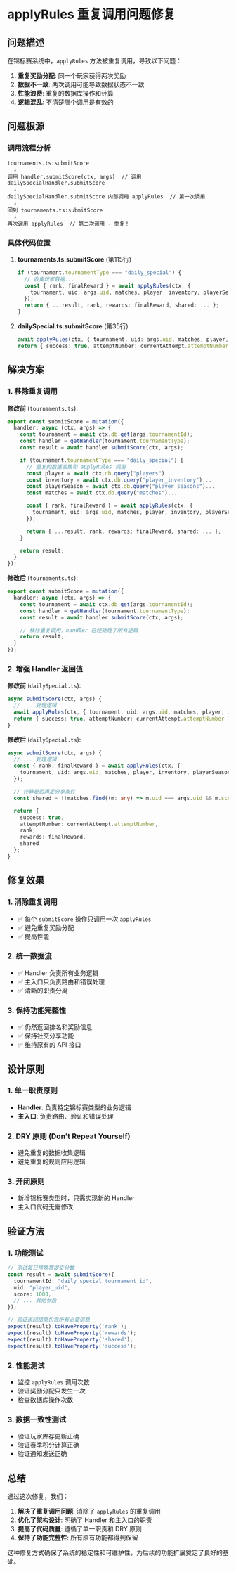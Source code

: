 # applyRules 重复调用问题修复

## 问题描述

在锦标赛系统中，`applyRules` 方法被重复调用，导致以下问题：

1. **重复奖励分配**: 同一个玩家获得两次奖励
2. **数据不一致**: 两次调用可能导致数据状态不一致
3. **性能浪费**: 重复的数据库操作和计算
4. **逻辑混乱**: 不清楚哪个调用是有效的

## 问题根源

### 调用流程分析

```
tournaments.ts:submitScore 
  ↓
调用 handler.submitScore(ctx, args)  // 调用 dailySpecialHandler.submitScore
  ↓
dailySpecialHandler.submitScore 内部调用 applyRules  // 第一次调用
  ↓
回到 tournaments.ts:submitScore
  ↓
再次调用 applyRules  // 第二次调用 - 重复！
```

### 具体代码位置

1. **tournaments.ts:submitScore** (第115行)
   ```typescript
   if (tournament.tournamentType === "daily_special") {
     // 收集玩家数据...
     const { rank, finalReward } = await applyRules(ctx, {
       tournament, uid: args.uid, matches, player, inventory, playerSeason,
     });
     return { ...result, rank, rewards: finalReward, shared: ... };
   }
   ```

2. **dailySpecial.ts:submitScore** (第35行)
   ```typescript
   await applyRules(ctx, { tournament, uid: args.uid, matches, player, inventory, playerSeason });
   return { success: true, attemptNumber: currentAttempt.attemptNumber };
   ```

## 解决方案

### 1. 移除重复调用

**修改前** (`tournaments.ts`):
```typescript
export const submitScore = mutation({
  handler: async (ctx, args) => {
    const tournament = await ctx.db.get(args.tournamentId);
    const handler = getHandler(tournament.tournamentType);
    const result = await handler.submitScore(ctx, args);

    if (tournament.tournamentType === "daily_special") {
      // 重复的数据收集和 applyRules 调用
      const player = await ctx.db.query("players")...
      const inventory = await ctx.db.query("player_inventory")...
      const playerSeason = await ctx.db.query("player_seasons")...
      const matches = await ctx.db.query("matches")...

      const { rank, finalReward } = await applyRules(ctx, {
        tournament, uid: args.uid, matches, player, inventory, playerSeason,
      });

      return { ...result, rank, rewards: finalReward, shared: ... };
    }

    return result;
  }
});
```

**修改后** (`tournaments.ts`):
```typescript
export const submitScore = mutation({
  handler: async (ctx, args) => {
    const tournament = await ctx.db.get(args.tournamentId);
    const handler = getHandler(tournament.tournamentType);
    const result = await handler.submitScore(ctx, args);

    // 移除重复调用，handler 已经处理了所有逻辑
    return result;
  }
});
```

### 2. 增强 Handler 返回值

**修改前** (`dailySpecial.ts`):
```typescript
async submitScore(ctx, args) {
  // ... 处理逻辑
  await applyRules(ctx, { tournament, uid: args.uid, matches, player, inventory, playerSeason });
  return { success: true, attemptNumber: currentAttempt.attemptNumber };
}
```

**修改后** (`dailySpecial.ts`):
```typescript
async submitScore(ctx, args) {
  // ... 处理逻辑
  const { rank, finalReward } = await applyRules(ctx, { 
    tournament, uid: args.uid, matches, player, inventory, playerSeason 
  });

  // 计算是否满足分享条件
  const shared = !!matches.find((m: any) => m.uid === args.uid && m.score >= tournament.config.rules.scoreThreshold);

  return { 
    success: true, 
    attemptNumber: currentAttempt.attemptNumber,
    rank,
    rewards: finalReward,
    shared
  };
}
```

## 修复效果

### 1. 消除重复调用
- ✅ 每个 `submitScore` 操作只调用一次 `applyRules`
- ✅ 避免重复奖励分配
- ✅ 提高性能

### 2. 统一数据流
- ✅ Handler 负责所有业务逻辑
- ✅ 主入口只负责路由和错误处理
- ✅ 清晰的职责分离

### 3. 保持功能完整性
- ✅ 仍然返回排名和奖励信息
- ✅ 保持社交分享功能
- ✅ 维持原有的 API 接口

## 设计原则

### 1. 单一职责原则
- **Handler**: 负责特定锦标赛类型的业务逻辑
- **主入口**: 负责路由、验证和错误处理

### 2. DRY 原则 (Don't Repeat Yourself)
- 避免重复的数据收集逻辑
- 避免重复的规则应用逻辑

### 3. 开闭原则
- 新增锦标赛类型时，只需实现新的 Handler
- 主入口代码无需修改

## 验证方法

### 1. 功能测试
```typescript
// 测试每日特殊赛提交分数
const result = await submitScore({
  tournamentId: "daily_special_tournament_id",
  uid: "player_uid",
  score: 1000,
  // ... 其他参数
});

// 验证返回结果包含所有必要信息
expect(result).toHaveProperty('rank');
expect(result).toHaveProperty('rewards');
expect(result).toHaveProperty('shared');
expect(result).toHaveProperty('success');
```

### 2. 性能测试
- 监控 `applyRules` 调用次数
- 验证奖励分配只发生一次
- 检查数据库操作次数

### 3. 数据一致性测试
- 验证玩家库存更新正确
- 验证赛季积分计算正确
- 验证通知发送正确

## 总结

通过这次修复，我们：

1. **解决了重复调用问题**: 消除了 `applyRules` 的重复调用
2. **优化了架构设计**: 明确了 Handler 和主入口的职责
3. **提高了代码质量**: 遵循了单一职责和 DRY 原则
4. **保持了功能完整性**: 所有原有功能都得到保留

这种修复方式确保了系统的稳定性和可维护性，为后续的功能扩展奠定了良好的基础。 